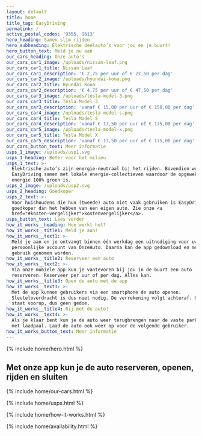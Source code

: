 ```yaml
---
layout: default
title: home
title_tag: EasyDriving
permalink: /
active_postal_codes: '9355, 9613'
hero_heading: Samen slim rijden
hero_subheading: Elektrische deelauto’s voor jou en je buurt!
hero_button_text: Meld je nu aan
our_cars_heading: Onze auto's
our_cars_car1_image: /uploads/nissan-leaf.png
our_cars_car1_title: Nissan Leaf
our_cars_car1_description: '€ 2,75 per uur of € 27,50 per dag'
our_cars_car2_image: /uploads/hyundai-kona.png
our_cars_car2_title: Hyundai Kona
our_cars_car2_description: '€ 4,75 per uur of € 47,50 per dag'
our_cars_car3_image: /uploads/tesla-model-3.png
our_cars_car3_title: Tesla Model 3
our_cars_car3_description: 'vanaf € 15,00 per uur of € 150,00 per dag'
our_cars_car4_image: /uploads/tesla-model-s.png
our_cars_car4_title: Tesla Model S
our_cars_car4_description: 'vanaf € 17,50 per uur of € 175,00 per dag'
our_cars_car5_image: /uploads/tesla-model-x.png
our_cars_car5_title: Tesla Model X
our_cars_car5_description: 'vanaf € 17,50 per uur of € 175,00 per dag'
our_cars_button_text: Meer informatie
usps_1_image: /uploads/usp1.svg
usps_1_heading: Beter voor het milieu
usps_1_text: >-
  Elektrische auto’s zijn energie-neutraal bij het rijden. Bovendien werkt
  EasyDriving samen met lokale energie-collectieven waardoor de opgewekte
  energie 100% groen is.
usps_2_image: /uploads/usp2.svg
usps_2_heading: Goedkoper
usps_2_text: >-
  Voor huishoudens die hun (tweede) auto niet vaak gebruiken is EasyDriving veel
  goedkoper dan het hebben van een eigen auto. Zie onze <a
  href="#kosten-vergelijker">kostenvergelijker</a>.
usps_button_text: Lees verder
how_it_works__heading: Hoe werkt het?
how_it_works__title1: Meld je aan!
how_it_works__text1: >-
  Meld je aan en je ontvangt binnen één werkdag een uitnodiging voor uw
  persoonlijke account van OnzeAuto. Daarna kan de app gedownload en meteen in
  gebruik genomen worden.
how_it_works__title2: Reserveer een auto
how_it_works__text2: >-
  Via onze mobiele app kun je vantevoren bij jou in de buurt een auto
  reserveren. Reserveer per uur of per dag. Alles kan.
how_it_works__title3: Open de auto met de app
how_it_works__text3: >-
  Met de app kunnen gebruikers via een smartphone de auto openen.
  Sleuteloverdracht is dus niet nodig. De verrekening volgt achteraf. Gemak
  staat voorop, dus geen gedoe.
how_it_works__title4: Rij met de auto!
how_it_works__text4: >-
  Als je klaar bent kun je de auto weer terugbrengen naar de vaste parkeerplek
  met laadpaal. Laad de auto ook weer op voor de volgende gebruiker.
how_it_works_button_text: Meer informatie
---
```


{% include home/hero.html %}

<div class="s-app-banner">
    <div class="s-app-banner__bg"></div>
    <div class="s-app-banner__inner">
        <div class="l-wrapper">
            <h2 class="s-app-banner__slogan">Met onze app kun je de auto reserveren, openen, rijden en sluiten</h2>
        </div>
    </div>
</div>

{% include home/our-cars.html %}

{% include home/usps.html %}

{% include home/how-it-works.html %}

{% include home/availability.html %}
